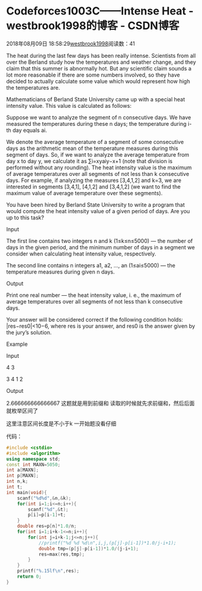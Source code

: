 # Codeforces1003C——Intense Heat - westbrook1998的博客 - CSDN博客





2018年08月09日 18:58:29[westbrook1998](https://me.csdn.net/westbrook1998)阅读数：41








> 
The heat during the last few days has been really intense. Scientists from all over the Berland study how the temperatures and weather change, and they claim that this summer is abnormally hot. But any scientific claim sounds a lot more reasonable if there are some numbers involved, so they have decided to actually calculate some value which would represent how high the temperatures are. 

  Mathematicians of Berland State University came up with a special heat intensity value. This value is calculated as follows: 

  Suppose we want to analyze the segment of n consecutive days. We have measured the temperatures during these n days; the temperature during i-th day equals ai. 

  We denote the average temperature of a segment of some consecutive days as the arithmetic mean of the temperature measures during this segment of days. So, if we want to analyze the average temperature from day x to day y, we calculate it as ∑i=xyaiy−x+1 (note that division is performed without any rounding). The heat intensity value is the maximum of average temperatures over all segments of not less than k consecutive days. For example, if analyzing the measures [3,4,1,2] and k=3, we are interested in segments [3,4,1], [4,1,2] and [3,4,1,2] (we want to find the maximum value of average temperature over these segments). 

  You have been hired by Berland State University to write a program that would compute the heat intensity value of a given period of days. Are you up to this task? 

  Input 

  The first line contains two integers n and k (1≤k≤n≤5000) — the number of days in the given period, and the minimum number of days in a segment we consider when calculating heat intensity value, respectively. 

  The second line contains n integers a1, a2, …, an (1≤ai≤5000) — the temperature measures during given n days. 

  Output 

  Print one real number — the heat intensity value, i. e., the maximum of average temperatures over all segments of not less than k consecutive days. 

  Your answer will be considered correct if the following condition holds: |res−res0|<10−6, where res is your answer, and res0 is the answer given by the jury’s solution. 

  Example 

  Input 

  4 3 

  3 4 1 2 

  Output 

  2.666666666666667
这题就是用到前缀和 读取的时候就先求前缀和，然后后面就枚举区间了 

这里注意区间长度是不小于k 一开始题没看仔细 

代码：
```cpp
#include <cstdio>
#include <algorithm>
using namespace std;
const int MAXN=5050;
int a[MAXN];
int p[MAXN];
int n,k;
int t;
int main(void){
    scanf("%d%d",&n,&k);
    for(int i=1;i<=n;i++){
        scanf("%d",&t);
        p[i]=p[i-1]+t;
    }
    double res=p[n]*1.0/n;
    for(int i=1;i+k-1<=n;i++){
        for(int j=i+k-1;j<=n;j++){
            //printf("%d %d %d\n",i,j,(p[j]-p[i-1])*1.0/j-i+1);
            double tmp=(p[j]-p[i-1])*1.0/(j-i+1);
            res=max(res,tmp);
        }
    }
    printf("%.15lf\n",res);
    return 0;
}
```







